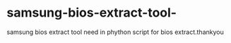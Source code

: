 # samsung-bios-extract-tool-
samsung bios extract tool need in phython script for bios extract.thankyou
